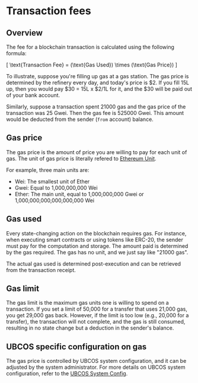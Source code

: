 # Transaction fees

## Overview

The fee for a blockchain transaction is calculated using the following formula:

\[ \text{Transaction Fee} = (\text{Gas Used}) \times (\text{Gas Price}) \]

To illustrate, suppose you're filling up gas at a gas station. The gas price is determined by the refinery every day, and today's price is \$2. If you fill 15L up, then you would pay \$30 = 15L x \$2/1L for it, and the \$30 will be paid out of your bank account.

Similarly, suppose a transaction spent 21000 gas and the gas price of the transaction was 25 Gwei. Then the gas fee is 525000 Gwei. This amount would be deducted from the sender (`from` account) balance.

## Gas price

The gas price is the amount of price you are willing to pay for each unit of gas. The unit of gas price is literally refered to [Ethereum Unit](https://www.ethereum-ecosystem.com/unit-converter).

For example, three main units are:

- Wei: The smallest unit of Ether
- Gwei: Equal to 1,000,000,000 Wei
- Ether: The main unit, equal to 1,000,000,000 Gwei or 1,000,000,000,000,000,000 Wei

## Gas used

Every state-changing action on the blockchain requires gas. For instance, when executing smart contracts or using tokens like ERC-20, the sender must pay for the computation and storage. The amount paid is determined by the gas required. The gas has no unit, and we just say like "21000 gas".

The actual gas used is determined post-execution and can be retrieved from the transaction receipt.

## Gas limit

The gas limit is the maximum gas units one is willing to spend on a transaction. If you set a limit of 50,000 for a transfer that uses 21,000 gas, you get 29,000 gas back. However, if the limit is too low (e.g., 20,000 for a transfer), the transaction will not complete, and the gas is still consumed, resulting in no state change but a deduction in the sender's balance.

## UBCOS specific configuration on gas

The gas price is controlled by UBCOS system configuration, and it can be adjusted by the system administrator.  For more details on UBCOS system configuration, refer to the [UBCOS System Config](./evm.md).
